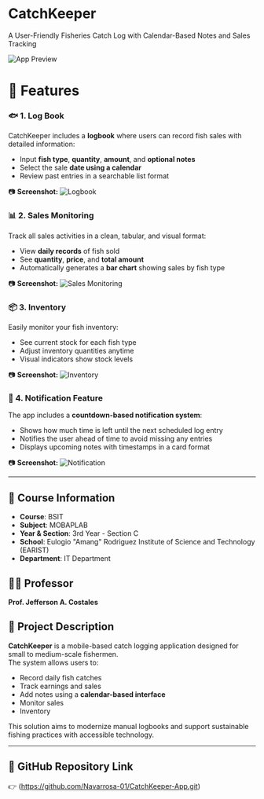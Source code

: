 # CatchKeeper

A User-Friendly Fisheries Catch Log with Calendar-Based Notes and Sales Tracking

![App Preview](PICTURES%20FOR%20CATCHKEEPER/main_page.jpg)

# 📝 Features

### 🐟 1. Log Book
CatchKeeper includes a **logbook** where users can record fish sales with detailed information:
- Input **fish type**, **quantity**, **amount**, and **optional notes**
- Select the sale **date using a calendar**
- Review past entries in a searchable list format
  
📷 **Screenshot:**
![Logbook](PICTURES%20FOR%20CATCHKEEPER/logbook.jpg)

### 📊 2. Sales Monitoring
Track all sales activities in a clean, tabular, and visual format:
- View **daily records** of fish sold
- See **quantity**, **price**, and **total amount**
- Automatically generates a **bar chart** showing sales by fish type

📷 **Screenshot:**
![Sales Monitoring](PICTURES%20FOR%20CATCHKEEPER/sales_monitoring.jpg)

### 📦 3. Inventory
Easily monitor your fish inventory:
- See current stock for each fish type
- Adjust inventory quantities anytime
- Visual indicators show stock levels

📷 **Screenshot:**
![Inventory](PICTURES%20FOR%20CATCHKEEPER/inventory.jpg)

### 🔔 4. Notification Feature
The app includes a **countdown-based notification system**:
- Shows how much time is left until the next scheduled log entry
- Notifies the user ahead of time to avoid missing any entries
- Displays upcoming notes with timestamps in a card format

📷 **Screenshot:**
![Notification](PICTURES%20FOR%20CATCHKEEPER/notification.jpg)

---

## 📘 Course Information
- **Course**: BSIT  
- **Subject**: MOBAPLAB 
- **Year & Section**: 3rd Year - Section C 
- **School**: Eulogio "Amang" Rodriguez Institute of Science and Technology (EARIST)  
- **Department**: IT Department  

## 👨‍🏫 Professor
**Prof. Jefferson A. Costales**

## 📱 Project Description
**CatchKeeper** is a mobile-based catch logging application designed for small to medium-scale fishermen.  
The system allows users to:
- Record daily fish catches
- Track earnings and sales
- Add notes using a **calendar-based interface**
- Monitor sales
- Inventory

This solution aims to modernize manual logbooks and support sustainable fishing practices with accessible technology.

---

## 🔗 GitHub Repository Link
👉 (https://github.com/Navarrosa-01/CatchKeeper-App.git)


